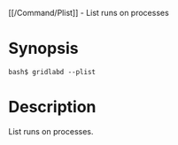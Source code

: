 [[/Command/Plist]] -  List runs on processes

# Synopsis
~~~
bash$ gridlabd --plist                                                 
~~~

# Description

 List runs on processes.

